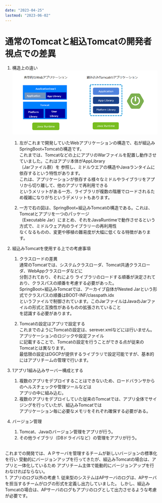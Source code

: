 ```yaml
---
date: "2023-04-25"
lastmod: "2023-06-02"
---
```


# 通常のTomcatと組込Tomcatの開発者視点での差異

1. 構造上の違い
![pict](./files/tom001.png)  

    1. 左がこれまで開発していたWebアプリケーションの構造で、右が組込みSpringBoot+Tomcatの構造です。  
これまでは、Tomcatなどの上にアプリのWarファイルを配置し動作させていました。これはアプリ本体がAppLibrary  
（Jarファイル群）を  参照し、ミドルウエアの構造やJavaランタイムに依存するという特性があります。  
これは、アプリケーションが依存する様々なミドルやライブラリをアプリから切り離して、他のアプリで再利用できる  
というメリットがある一方、ライブラリが複数の階層でロードされるため複雑になりがちというデメリットもあります。　　

    1. 一方で右の図は、SpringBoot+組込みTomcatの構造である。これは、Tomcatとアプリを一つのパッケージ  
（Executable Jar）にまとめ、それをJavaRuntimeで動作させるという方式で、ミドルウェア内のライブラリーの再利用性  
なくなるものの、変更や移植の難易度が大幅に低くなる特徴があります。

1. 組込みTomcatを使用する上での考慮事項
    1. クラスロードの差異  
 通常のTomcatでは、システムクラスローダ、Tomcat共通クラスローダ、WebAppクラスローダなどに   
 分割されており、それにより  ライブラリのロードする順番が決定されており、クラスパスの順番を考慮する必要があった。  
 SpringBoot+組込みTomcatでは、アーカイブ自体がNested Jarという形式でクラスパスの順番はBOOT-INF/classpath.idx  
 というファイルで制御されています。このJarファイルはJavaのJarファイルの形式と互換性があるものの拡張されていること  
 を認識する必要があります。

    1. Tomcatの設定はアプリで設定する  
これまでのようにTomcatの設定は、serever.xmlなどには行いません。アプリケーションのロジックや設定ファイル  
に記載することで、Tomcatの設定を行うことができる点が従来のTomcatとは異なります。  
最低限の設定はDGCPが提供するライブラリで設定可能ですが、基本的にはアプリチームの管理で行います。  


1. 1アプリ1組み込みサーバー構成とする
    1. 複数のアプリをデプロイすることはできないため、ロードバランサからのヘルスチェックや管理ツールなどは  
 アプリの中に組み込む。  
    1. 複数のアプリをデプロイしていた従来のTomcatでは、アプリ全体でサイジングを行っていたが、組込みTomcatでは  
 アプリケーション毎に必要なメモリをそれぞれ確保する必要がある。

1. バージョン管理
    1. Tomcat、Javaのバージョン管理をアプリが行う。  
    1. その他ライブラリ（DBドライバなど）の管理をアプリが行う。  
<br>
これまでの開発では、ＡＰサーバを管理するチームが新しいバージョンの標準化を行い  
受動的にバージョンアップを行ってきたが、組込みTomcatの場合は、アプリと一体化しているため  
アプリチーム主体で能動的にバージョンアップを行わなければならない。  
<br>
1. アプリのログ以外の考慮  
    1. 従来型のシステムはAPサーバのログは、APサーバを担当するチームがログの形式を定義し出力していました。  
しかし、組込みTomcatの場合は、APサーバのログもアプリのログとして出力させるような考慮が必要です。



